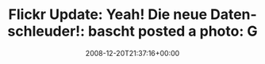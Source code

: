 ---
retweeted: false
source: <a href="http://twitter.com" rel="nofollow">Twitter Web Client</a>
entities:
  hashtags: []
  symbols: []
  user_mentions: []
  urls: []
display_text_range:
- '0'
- '121'
favorite_count: '0'
id_str: '1069548112'
truncated: false
retweet_count: '0'
id: '1069548112'
created_at: Sat Dec 20 21:37:16 +0000 2008
favorited: false
full_text: |-
  Flickr Update: Yeah! Die neue Datenschleuder!: bascht posted a photo:

  Gleich was zum Schmökern http://tinyurl.com/8bknfj
lang: de
tags:
- pesos/twitter
date: '2008-12-20T21:37:16+00:00'
src: https://twitter.com/bascht/status/1069548112
original_url: https://twitter.com/bascht/status/1069548112
type: twitter_tweet
text: |-
  Flickr Update: Yeah! Die neue Datenschleuder!: bascht posted a photo:

  Gleich was zum Schmökern http://tinyurl.com/8bknfj
title: |-
  Flickr Update: Yeah! Die neue Datenschleuder!: bascht posted a photo:
  G

---